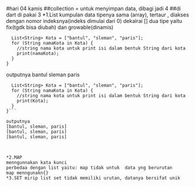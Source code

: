 #hari  04 kamis 
##collection = untuk menyimpan data, dibagi jadi 4 
##di dart di pakai 3
*1.List
kumpulan data tipenya sama (array), tertaur , diakses dengan nomor indeksnya(indeks dimulai dari 0) 
dekalrai [] 
dua tipe yaitu fix(tgdk bisa diubah) dan growable(dinamis)

```main() {
  List<String> Kota = ["bantul", "sleman", "paris"];
  for (String namaKota in Kota) {
    //string nama kota untuk print isi dalam bentuk String dari kota
    print(namaKota);
  }
}
```

outputnya 
bantul
sleman
paris

```main() {
  List<String> Kota = ["bantul", "sleman", "paris"];
  for (String namaKota in Kota) {
    //string nama kota untuk print isi dalam bentuk String dari kota
    print(Kota);
  }
}```

outputnya
[bantul, sleman, paris]
[bantul, sleman, paris]
[bantul, sleman, paris]



*2.MAP 
menngunnakan kata kunci 
perbedaa dengan list yaitu: map tidak untuk  data yng berurutan
map menngunakn{}
*3.SET mirip list set tidak memiliki urutan, datanya bersifat unik